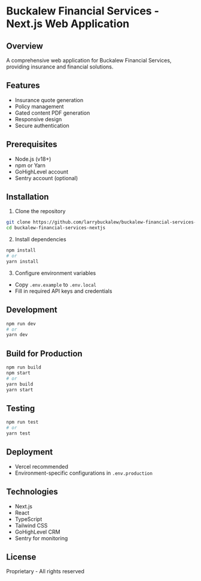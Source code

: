 # Buckalew Financial Services - Next.js Web Application

## Overview
A comprehensive web application for Buckalew Financial Services, providing insurance and financial solutions.

## Features
- Insurance quote generation
- Policy management
- Gated content PDF generation
- Responsive design
- Secure authentication

## Prerequisites
- Node.js (v18+)
- npm or Yarn
- GoHighLevel account
- Sentry account (optional)

## Installation

1. Clone the repository
```bash
git clone https://github.com/larrybuckalew/buckalew-financial-services-nextjs.git
cd buckalew-financial-services-nextjs
```

2. Install dependencies
```bash
npm install
# or
yarn install
```

3. Configure environment variables
- Copy `.env.example` to `.env.local`
- Fill in required API keys and credentials

## Development
```bash
npm run dev
# or
yarn dev
```

## Build for Production
```bash
npm run build
npm start
# or
yarn build
yarn start
```

## Testing
```bash
npm run test
# or
yarn test
```

## Deployment
- Vercel recommended
- Environment-specific configurations in `.env.production`

## Technologies
- Next.js
- React
- TypeScript
- Tailwind CSS
- GoHighLevel CRM
- Sentry for monitoring

## License
Proprietary - All rights reserved